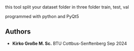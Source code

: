 this tool split your dataset folder in three folder train, test, val

programmed with python and PyQt5

## Authors

* **Kirko Große M. Sc.** BTU Cottbus-Senftenberg  Sep 2024
